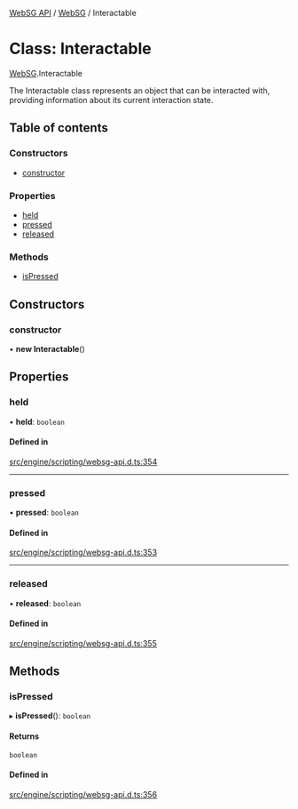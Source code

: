 [WebSG API](../README.md) / [WebSG](../modules/WebSG.md) / Interactable

# Class: Interactable

[WebSG](../modules/WebSG.md).Interactable

The Interactable class represents an object that can be interacted
with, providing information about its current interaction state.

## Table of contents

### Constructors

- [constructor](WebSG.Interactable.md#constructor)

### Properties

- [held](WebSG.Interactable.md#held)
- [pressed](WebSG.Interactable.md#pressed)
- [released](WebSG.Interactable.md#released)

### Methods

- [isPressed](WebSG.Interactable.md#ispressed)

## Constructors

### constructor

• **new Interactable**()

## Properties

### held

• **held**: `boolean`

#### Defined in

[src/engine/scripting/websg-api.d.ts:354](https://github.com/thirdroom/thirdroom/blob/fe402010/src/engine/scripting/websg-api.d.ts#L354)

___

### pressed

• **pressed**: `boolean`

#### Defined in

[src/engine/scripting/websg-api.d.ts:353](https://github.com/thirdroom/thirdroom/blob/fe402010/src/engine/scripting/websg-api.d.ts#L353)

___

### released

• **released**: `boolean`

#### Defined in

[src/engine/scripting/websg-api.d.ts:355](https://github.com/thirdroom/thirdroom/blob/fe402010/src/engine/scripting/websg-api.d.ts#L355)

## Methods

### isPressed

▸ **isPressed**(): `boolean`

#### Returns

`boolean`

#### Defined in

[src/engine/scripting/websg-api.d.ts:356](https://github.com/thirdroom/thirdroom/blob/fe402010/src/engine/scripting/websg-api.d.ts#L356)
